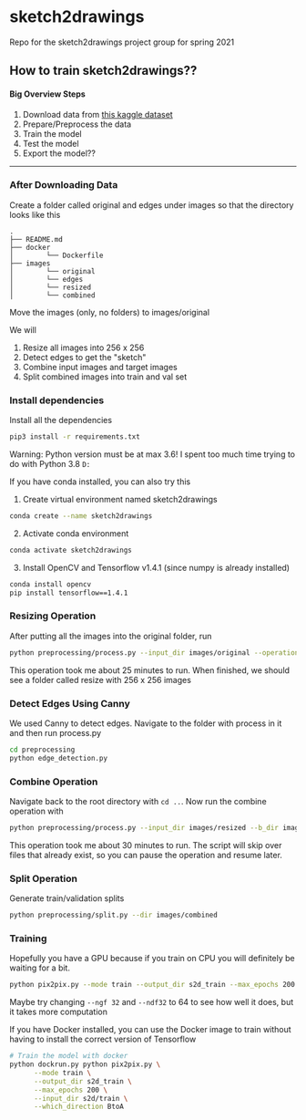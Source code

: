 # sketch2drawings
Repo for the sketch2drawings project group for spring 2021

## How to train sketch2drawings??
#### Big Overview Steps
1. Download data from [this kaggle dataset](https://www.kaggle.com/shanmukh05/anime-names-and-image-generation)
2. Prepare/Preprocess the data
3. Train the model
4. Test the model
5. Export the model??

<hr>

### After Downloading Data
Create a folder called original and edges under images so that the directory looks like this
```
.
├── README.md
├── docker
│        └── Dockerfile
├── images
│        └── original
│        └── edges
│        └── resized
│        └── combined
```

Move the images (only, no folders) to images/original

We will
1. Resize all images into 256 x 256
2. Detect edges to get the "sketch"
3. Combine input images and target images
4. Split combined images into train and val set

### Install dependencies
Install all the dependencies
```bash
pip3 install -r requirements.txt
```

Warning: Python version must be at max 3.6! I spent too much time trying to do with Python 3.8 `D:`

If you have conda installed, you can also try this
1. Create virtual environment named sketch2drawings
```bash
conda create --name sketch2drawings
```

2. Activate conda environment
```bash
conda activate sketch2drawings
```

3. Install OpenCV and Tensorflow v1.4.1 (since numpy is already installed)
```bash
conda install opencv
pip install tensorflow==1.4.1
```

### Resizing Operation
After putting all the images into the original folder, run

```bash
python preprocessing/process.py --input_dir images/original --operation resize --output_dir images/resized
```

This operation took me about 25 minutes to run. When finished, we should see a folder called resize with 256 x 256 images

### Detect Edges Using Canny
We used Canny to detect edges. Navigate to the folder with process in it and then run process.py

```bash
cd preprocessing
python edge_detection.py
```

### Combine Operation
Navigate back to the root directory with `cd ..`. Now run the combine operation with
```bash
python preprocessing/process.py --input_dir images/resized --b_dir images/edges --operation combine --output_dir images/combined
```

This operation took me about 30 minutes to run. The script will skip over files that already exist, so you can pause the operation and resume later.

### Split Operation
Generate train/validation splits
```bash
python preprocessing/split.py --dir images/combined
```

### Training
Hopefully you have a GPU because if you train on CPU you will definitely be waiting for a bit.
```bash
python pix2pix.py --mode train --output_dir s2d_train --max_epochs 200 --input_dir s2d/train --which_direction BtoA --ngf 32 --ndf 32
```

Maybe try changing `--ngf 32` and `--ndf32` to 64 to see how well it does, but it takes more computation

If you have Docker installed, you can use the Docker image to train without having to install the correct version of Tensorflow

```bash
# Train the model with docker
python dockrun.py python pix2pix.py \
      --mode train \
      --output_dir s2d_train \
      --max_epochs 200 \
      --input_dir s2d/train \
      --which_direction BtoA
```